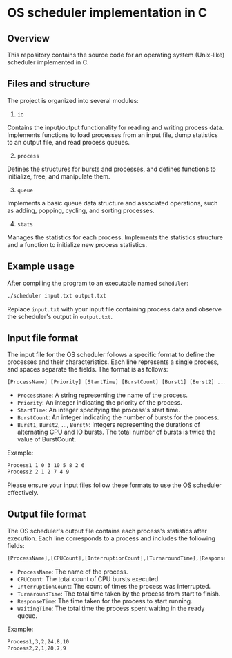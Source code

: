 # OS scheduler implementation in C

## Overview

This repository contains the source code for an operating system (Unix-like) scheduler implemented in C.

## Files and structure

The project is organized into several modules:

1. `io`
   
Contains the input/output functionality for reading and writing process data. Implements functions to load processes from an input file, dump statistics to an output file, and read process queues.

2. `process`

Defines the structures for bursts and processes, and defines functions to initialize, free, and manipulate them.

3. `queue`

Implements a basic queue data structure and associated operations, such as adding, popping, cycling, and sorting processes.

4. `stats`

Manages the statistics for each process. Implements the statistics structure and a function to initialize new process statistics.

## Example usage

After compiling the program to an executable named `scheduler`:

```bash
./scheduler input.txt output.txt
```

Replace `input.txt` with your input file containing process data and observe the scheduler's output in `output.txt`.

## Input file format

The input file for the OS scheduler follows a specific format to define the processes and their characteristics. Each line represents a single process, and spaces separate the fields. The format is as follows:

```txt
[ProcessName] [Priority] [StartTime] [BurstCount] [Burst1] [Burst2] ... [BurstN]
```

- `ProcessName`: A string representing the name of the process.
- `Priority`: An integer indicating the priority of the process.
- `StartTime`: An integer specifying the process's start time.
- `BurstCount`: An integer indicating the number of bursts for the process.
- `Burst1`, `Burst2`, ..., `BurstN`: Integers representing the durations of alternating CPU and IO bursts. The total number of bursts is twice the value of BurstCount.

Example:

```txt
Process1 1 0 3 10 5 8 2 6
Process2 2 1 2 7 4 9
```

Please ensure your input files follow these formats to use the OS scheduler effectively.

## Output file format

The OS scheduler's output file contains each process's statistics after execution. Each line corresponds to a process and includes the following fields:

```txt
[ProcessName],[CPUCount],[InterruptionCount],[TurnaroundTime],[ResponseTime],[WaitingTime]
```

- `ProcessName`: The name of the process.
- `CPUCount`: The total count of CPU bursts executed.
- `InterruptionCount`: The count of times the process was interrupted.
- `TurnaroundTime`: The total time taken by the process from start to finish.
- `ResponseTime`: The time taken for the process to start running.
- `WaitingTime`: The total time the process spent waiting in the ready queue.

Example:

```txt
Process1,3,2,24,8,10
Process2,2,1,20,7,9
```
